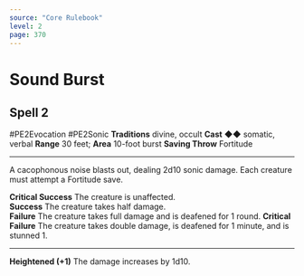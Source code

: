 ```yaml
---
source: "Core Rulebook"
level: 2
page: 370
---
```


# Sound Burst
## Spell 2
#PE2Evocation #PE2Sonic 
**Traditions** divine, occult
**Cast** ◆◆ somatic, verbal
**Range** 30 feet; **Area** 10-foot burst
**Saving Throw** Fortitude

-----
A cacophonous noise blasts out, dealing 2d10 sonic damage. Each creature must attempt a Fortitude save.  

**Critical Success** The creature is unaffected.  
**Success** The creature takes half damage.  
**Failure** The creature takes full damage and is deafened for 1 round. 
**Critical Failure** The creature takes double damage, is deafened for 1 minute, and is stunned 1.  

---
**Heightened (+1)** The damage increases by 1d10.